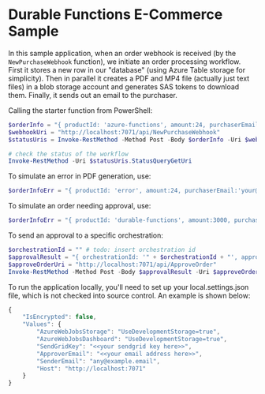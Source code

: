 # Durable Functions E-Commerce Sample

In this sample application, when an order webhook is received (by the `NewPurchaseWebhook` function), we initiate an order processing workflow.
First it stores a new row in our "database" (using Azure Table storage for simplicity). Then in parallel it creates a PDF and MP4 file (actually just text files) in a blob storage account and generates SAS tokens to download them. Finally, it sends out an email to the purchaser. 


Calling the starter function from PowerShell: 

```powershell
$orderInfo = "{ productId: 'azure-functions', amount:24, purchaserEmail:'your@email.com' }"
$webhookUri = "http://localhost:7071/api/NewPurchaseWebhook"
$statusUris = Invoke-RestMethod -Method Post -Body $orderInfo -Uri $webhookUri

# check the status of the workflow
Invoke-RestMethod -Uri $statusUris.StatusQueryGetUri
```

To simulate an error in PDF generation, use:
```powershell
$orderInfoErr = "{ productId: 'error', amount:24, purchaserEmail:'your@email.com' }"
```

To simulate an order needing approval, use:

```powershell
$orderInfoErr = "{ productId: 'durable-functions', amount:3000, purchaserEmail:'your@email.com' }"
```

To send an approval to a specific orchestration:

```powershell
$orchestrationId = "" # todo: insert orchestration id 
$approvalResult = "{ orchestrationId: '" + $orchestrationId + "', approved:true }"
$approveOrderUri = "http://localhost:7071/api/ApproveOrder"
Invoke-RestMethod -Method Post -Body $approvalResult -Uri $approveOrderUri
```

To run the application locally, you'll need to set up your local.settings.json file, which is not checked into source control. An example is shown below:

```javascript
{
    "IsEncrypted": false,
    "Values": {
        "AzureWebJobsStorage": "UseDevelopmentStorage=true",
        "AzureWebJobsDashboard": "UseDevelopmentStorage=true",
        "SendGridKey": "<<your sendgrid key here>>",
        "ApproverEmail": "<<your email address here>>",
        "SenderEmail": "any@example.email",
        "Host": "http://localhost:7071"
    }
}
```
